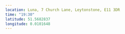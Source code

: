 ```yaml
---
location: Luna, 7 Church Lane, Leytonstone, E11 3DR
time: "19:30"
latitude: 51.5682837
longitude: 0.0101648
---
```

